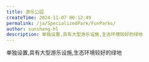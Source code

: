 ```yaml
---
title: 游乐公园
createTime: 2024-11-07 00:12:49
permalink: /ja/SpecializedPark/FunParks/
author: sunshang-hl
description: 单独设置,具有大型游乐设施,生态环境较好的绿地
---
```


单独设置,具有大型游乐设施,生态环境较好的绿地